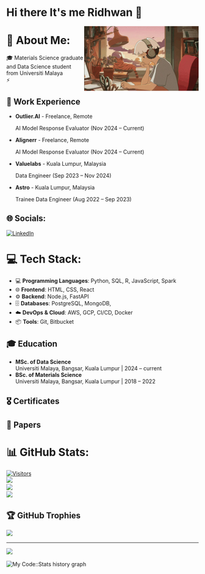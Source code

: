 # Hi there It's me Ridhwan 👋

<p><a target="_blank" rel="noopener noreferrer" href="https://raw.githubusercontent.com/ridhwanrazaliwork/ridhwanrazaliwork/master/src/lofi-lofi-study.gif"><img alt="Lofi study" src="https://raw.githubusercontent.com/ridhwanrazaliwork/ridhwanrazaliwork/master/src/lofi-lofi-study.gif" align="right" width="300" style="max-width:100%;"></a></p>

# 💫 About Me:
🎓 Materials Science graduate and Data Science student from Universiti Malaya<br>⚡

## 💼 Work Experience
- **Outlier.AI** - Freelance, Remote
  
  AI Model Response Evaluator (Nov 2024 – Current) 
- **Alignerr** - Freelance, Remote
  
  AI Model Response Evaluator (Nov 2024 – Current)  
- **Valuelabs** - Kuala Lumpur, Malaysia
  
  Data Engineer (Sep 2023 – Nov 2024)  
- **Astro** - Kuala Lumpur, Malaysia
  
  Trainee Data Engineer (Aug 2022 – Sep 2023)  
  
## 🌐 Socials:
[![LinkedIn](https://img.shields.io/badge/LinkedIn-%230077B5.svg?logo=linkedin&logoColor=white)](https://linkedin.com/in/https://www.linkedin.com/in/ridhwan-bin-razali) 

# 💻 Tech Stack:
- 💻 **Programming Languages**: Python, SQL, R, JavaScript, Spark
- 🌐 **Frontend**: HTML, CSS, React
- ⚙️ **Backend**: Node.js, FastAPI  
- 🗄️ **Databases**: PostgreSQL, MongoDB,   
- ☁️ **DevOps & Cloud**: AWS, GCP, CI/CD, Docker
- 📦 **Tools**: Git, Bitbucket 

## 🎓 Education
- **MSc. of Data Science**  
  Universiti Malaya, Bangsar, Kuala Lumpur | 2024 – current  
- **BSc. of Materials Science**  
  Universiti Malaya, Bangsar, Kuala Lumpur | 2018 – 2022

## 🎖️ Certificates

## 📄 Papers

# 📊 GitHub Stats:
[![Visitors](https://api.visitorbadge.io/api/combined?path=https%3A%2F%2Fgithub.com%2Fridhwanrazaliwork&label=Total%20Profile%20Visits%2FDaily&labelColor=%23d9e3f0&countColor=%23f47373)](https://visitorbadge.io/status?path=https%3A%2F%2Fgithub.com%2Fridhwanrazaliwork)<br/>
![](https://github-readme-stats.vercel.app/api?username=ridhwanrazaliwork&theme=tokyonight&hide_border=false&include_all_commits=true&count_private=false)<br/>
![](https://github-readme-streak-stats.herokuapp.com/?user=ridhwanrazaliwork&theme=tokyonight&hide_border=false)<br/>
![](https://github-readme-stats.vercel.app/api/top-langs/?username=ridhwanrazaliwork&theme=tokyonight&hide_border=false&include_all_commits=true&count_private=false&layout=compact)

## 🏆 GitHub Trophies
![](https://github-profile-trophy.vercel.app/?username=ridhwanrazaliwork&theme=tokyonight&no-frame=false&no-bg=false&margin-w=4)


---
[![](https://visitcount.itsvg.in/api?id=ridhwanrazaliwork&icon=1&color=2)](https://visitcount.itsvg.in)

![My Code::Stats history graph](https://codestats-readme.wegfan.cn/history-graph/username)
